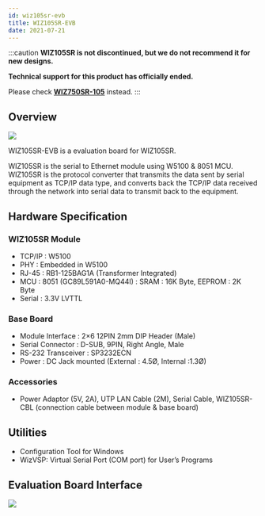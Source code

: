 ```yaml
---
id: wiz105sr-evb
title: WIZ105SR-EVB
date: 2021-07-21
---
```


:::caution
**WIZ105SR is not discontinued, but we do not recommend it for new designs.**

**Technical support for this product has officially ended.**

Please check **[WIZ750SR-105](./../WIZ750SR-1xx-Series/WIZ750SR-105/WIZ750SR-105.md)** instead.
:::

## Overview

![](/img/products/wiz105sr/ShopDtl_1065_20150108162433.jpg)

WIZ105SR-EVB is a evaluation board for WIZ105SR.

WIZ105SR is the serial to Ethernet module using W5100 & 8051 MCU. WIZ105SR is the protocol converter that transmits the data sent by serial equipment as TCP/IP data type, and converts back the TCP/IP data received through the network into serial data to transmit back to the equipment.

## Hardware Specification

### WIZ105SR Module

- TCP/IP : W5100
- PHY : Embedded in W5100
- RJ-45 : RB1-125BAG1A (Transformer Integrated)
- MCU : 8051 (GC89L591A0-MQ44I) : SRAM : 16K Byte, EEPROM : 2K Byte
- Serial : 3.3V LVTTL

### Base Board

- Module Interface : 2×6 12PIN 2mm DIP Header (Male)
- Serial Connector : D-SUB, 9PIN, Right Angle, Male
- RS-232 Transceiver : SP3232ECN
- Power : DC Jack mounted (External : 4.5Ø, Internal :1.3Ø)

### Accessories

- Power Adaptor (5V, 2A), UTP LAN Cable (2M), Serial Cable, WIZ105SR-CBL (connection cable between module & base board)

## Utilities

- Configuration Tool for Windows
- WizVSP: Virtual Serial Port (COM port) for User’s Programs

## Evaluation Board Interface

![](/img/products/wiz105sr/140626_73501.jpg)